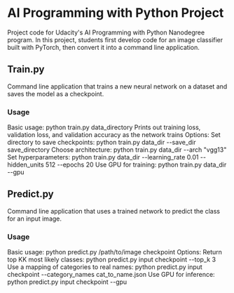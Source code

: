 # AI Programming with Python Project

Project code for Udacity's AI Programming with Python Nanodegree program. In this project, students first develop code for an image classifier built with PyTorch, then convert it into a command line application.


## Train.py
Command line application that trains a new neural network on a dataset and saves the model as a checkpoint.

### Usage
Basic usage: python train.py data_directory
Prints out training loss, validation loss, and validation accuracy as the network trains
Options:
    Set directory to save checkpoints: python train.py data_dir --save_dir save_directory
    Choose architecture: python train.py data_dir --arch "vgg13"
    Set hyperparameters: python train.py data_dir --learning_rate 0.01 --hidden_units 512 --epochs 20
    Use GPU for training: python train.py data_dir --gpu


## Predict.py
Command line application that uses a trained network to predict the class for an input image.

### Usage
Basic usage: python predict.py /path/to/image checkpoint
Options:
    Return top KK most likely classes: python predict.py input checkpoint --top_k 3
    Use a mapping of categories to real names: python predict.py input checkpoint --category_names cat_to_name.json
    Use GPU for inference: python predict.py input checkpoint --gpu
